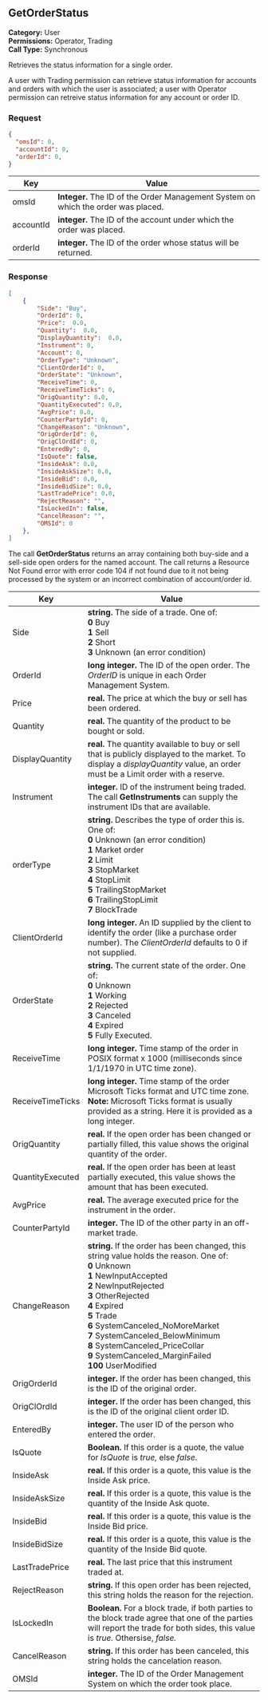 ## GetOrderStatus

**Category:** User<br />
**Permissions:** Operator, Trading<br />
**Call Type:** Synchronous

Retrieves the status information for a single order.

A user with Trading permission can retrieve status information for accounts and orders with which the user is associated; a user with Operator permission can retreive status information for any account or order ID.

### Request

```json
{
  "omsId": 0,
  "accountId": 0,
  "orderId": 0,
}
```

| Key       | Value                                                        |
| --------- | ------------------------------------------------------------ |
| omsId     | **Integer.** The ID of the Order Management System on which the order was placed. |
| accountId | **integer.** The ID of the account under which the order was placed. |
| orderId   | **integer.** The ID of the order whose status will be returned. |

### Response

```json
[
    {
        "Side": "Buy",
        "OrderId": 0,
        "Price":  0.0,
        "Quantity":  0.0,
        "DisplayQuantity":  0.0,
        "Instrument": 0,
        "Account": 0,
        "OrderType": "Unknown",
        "ClientOrderId": 0,
        "OrderState": "Unknown",
        "ReceiveTime": 0,
        "ReceiveTimeTicks": 0,
        "OrigQuantity": 0.0,
        "QuantityExecuted": 0.0,
        "AvgPrice": 0.0,
        "CounterPartyId": 0,
        "ChangeReason": "Unknown",
        "OrigOrderId": 0,
        "OrigClOrdId": 0,
        "EnteredBy": 0,
        "IsQuote": false,
        "InsideAsk": 0.0,
        "InsideAskSize": 0.0,
        "InsideBid": 0.0,
        "InsideBidSize": 0.0,
        "LastTradePrice": 0.0,
        "RejectReason": "",
        "IsLockedIn": false,
        "CancelReason": "",
        "OMSId": 0
    },
]
```

The call **GetOrderStatus** returns an array containing both buy-side and a sell-side open orders for the named account. The call returns a Resource Not Found error with error code 104 if not found due to it not being processed by the system or an incorrect combination of account/order id.

| Key                               | Value                                                        |
| --------------------------------- | ------------------------------------------------------------ |
| Side                              | **string.** The side of a trade. One of:<br />**0** Buy<br />**1**  Sell<br />**2** Short<br />**3** Unknown (an error condition)   |
| OrderId                           | **long integer.** The ID of the open order. The *OrderID* is unique in each Order Management System. |
| Price                             | **real.** The price at which the buy or sell has been ordered. |
| Quantity                          | **real.** The quantity of the product to be bought or sold.  |
| DisplayQuantity                   | **real.** The quantity available to buy or sell that is publicly displayed to the market. To display a *displayQuantity* value, an order must be a Limit order with a reserve. |
| Instrument                        | **integer.** ID of the instrument being traded. The call  **GetInstruments** can supply the instrument IDs that are available. |
| orderType                         | **string.** Describes the type of order this is. One of:<br />**0** Unknown (an error condition)<br />**1** Market order<br />**2** Limit<br />**3** StopMarket<br />**4** StopLimit<br />**5** TrailingStopMarket<br />**6** TrailingStopLimit<br />**7** BlockTrade |
| ClientOrderId                     | **long integer.** An ID supplied by the client to identify the order (like a purchase order number). The *ClientOrderId* defaults to 0 if not supplied.                       |
| OrderState                        | **string.** The current state of the order. One of:<br />**0** Unknown<br />**1** Working<br />**2** Rejected<br />**3** Canceled<br />**4** Expired<br />**5** Fully Executed.                           |
| ReceiveTime                       | **long integer.** Time stamp of the order in POSIX format x 1000 (milliseconds since 1/1/1970 in UTC time zone).   |
| ReceiveTimeTicks                  | **long integer.** Time stamp of the order Microsoft Ticks format and UTC time zone. **Note:** Microsoft Ticks format is usually provided as a string. Here it is provided as a long integer.   |
| OrigQuantity                      | **real.** If the open order has been changed or partially filled, this value shows the original quantity of the order.  |
| QuantityExecuted                  | **real.** If the open order has been at least partially executed, this value shows the amount that has been executed.  |
| AvgPrice                          | **real.** The average executed price for the instrument in the order.   |
| CounterPartyId                    | **integer.** The ID of the other party in an off-market trade.  |
| ChangeReason                      | **string.** If the order has been changed, this string value holds the reason. One of:<br />**0** Unknown<br />**1** NewInputAccepted<br />**2** NewInputRejected<br />**3** OtherRejected<br />**4** Expired<br />**5** Trade<br />**6** SystemCanceled_NoMoreMarket<br />**7** SystemCanceled_BelowMinimum<br />**8** SystemCanceled_PriceCollar<br />**9** SystemCanceled_MarginFailed<br />**100** UserModified  |
| OrigOrderId                       | **integer.** If the order has been changed, this is the ID of the original order.  |
| OrigClOrdId                       | **integer.** If the order has been changed, this is the ID of the original client order ID.  |
| EnteredBy                         | **integer.** The user ID of the person who entered the order.  |
| IsQuote                           | **Boolean.** If this order is a quote, the value for *IsQuote* is *true,* else *false.*  |
| InsideAsk                         | **real.** If this order is a quote, this value is the Inside Ask price.  |
| InsideAskSize                     | **real.** If this order is a quote, this value is the quantity of the Inside Ask quote.  |
| InsideBid                         | **real.** If this order is a quote, this value is the Inside Bid price.   |
| InsideBidSize                     | **real.** If this order is a quote, this value is the quantity of the Inside Bid quote.  |
| LastTradePrice                    | **real.** The last price that this instrument traded at.  |
| RejectReason                      | **string.** If this open order has been rejected, this string holds the reason for the rejection.  |
| IsLockedIn                        | **Boolean.** For a block trade, if both parties to the block trade agree that one of the parties will report the trade for both sides, this value is *true.* Othersise, *false.*  |
| CancelReason                      | **string.** If this order has been canceled, this string holds the cancelation reason.  |
| OMSId                             | **integer.** The ID of the Order Management System on which the order took place.  |


